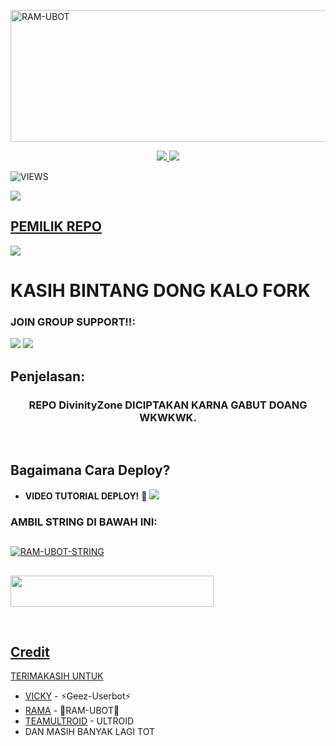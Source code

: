 <a href="https://www.instagram.com/bangboynih?r=nametag"><img src="https://telegra.ph/file/0e08ebfd183b4726478d7.jpg" width="550" height="211" alt="  RAM-UBOT" /></a>

<p align="center">
  <a href="https://github.com/divinity099/DivinityZone/fork">
    <img src="https://img.shields.io/github/forks/divinity099/DivinityZone?label=Fork&style=social">
    
  </a>
  <a href="https://github.com/divinity099/DivinityZone">
    <img src="https://img.shields.io/github/stars/divinity099/DivinityZone?style=social">
  </a>
</p>  

![VIEWS](https://komarev.com/ghpvc/?username=divinity099)

<a href="https://t.me/ramubotspam"><img src="https://img.shields.io/badge/KODE%20PENILAIAN-A+-blue.svg?style=for-the-badge&logo=Factor.">

## PEMILIK REPO
<a href="https://t.me/Bangboynih"><img src="https://img.shields.io/badge/OWNER-Divinity%20Zone-grean.svg?style=for-the-badge&logo=Telegram"></a>
  
# KASIH BINTANG DONG KALO FORK

### JOIN GROUP SUPPORT!!:

<a href="https://t.me/gbngtod"><img src="https://img.shields.io/badge/Join-CHANNEL%20DivinityZone-grean.svg?style=for-the-badge&logo=Telegram"></a>
<a href="https://t.me/MutualanParjamban"><img src="https://img.shields.io/badge/Join-GROUP%20DivinityZone-grean.svg?style=for-the-badge&logo=Telegram"></a>

## Penjelasan:

<h3 align="center">REPO DivinityZone DICIPTAKAN KARNA GABUT DOANG WKWKWK.</h3>
<p align="center">&nbsp;</p>

## Bagaimana Cara Deploy?

* **VIDEO TUTORIAL DEPLOY!** 🔧
[<img src="https://telegra.ph/file/5a72ea82dedf3c4e8ffee.jpg">](https://t.me/UserbotChannel/36)

### AMBIL STRING DI BAWAH INI:

##
[![RAM-UBOT-STRING](https://replit.com/badge/github/@ramadhani892/RAM-UBOT)](https://replit.com/@ramadhani892/RAM-UBOT-STRING)
##
<a href="https://heroku.com/deploy?template=https://github.com/divinity099/DivinityZone"><img src="https://img.shields.io/badge/DEPLOY%20RAM%20UBOT%20DI%20HEROKU-red?style=flat&logo=Heroku" width="325" height="50.100" />

<br>
</p>

## Credit
TERIMAKASIH UNTUK

*   [VICKY](https://t.me/vckyouubitch) - ⚡Geez-Userbot⚡
*   [RAMA](https://t.me/ootspambot) - 🌟RAM-UBOT🌟
*   [TEAMULTROID](https://github.com/TeamUltroid) - ULTROID
*   DAN MASIH BANYAK LAGI TOT
